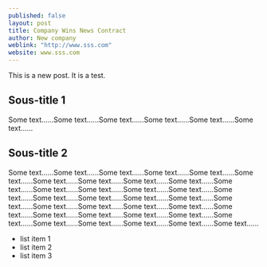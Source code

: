 ```yaml
---
published: false
layout: post
title: Company Wins News Contract
author: New company
weblink: "http://www.sss.com"
website: www.sss.com
---
```



This is a new post. It is a test.

## Sous-title 1
Some text......Some text......Some text......Some text......Some text......Some text......

## Sous-title 2

Some text......Some text......Some text......Some text......Some text......Some text......Some text......Some text......Some text......Some text......Some text......Some text......Some text......Some text......Some text......Some text......Some text......Some text......Some text......Some text......Some text......Some text......Some text......Some text......Some text......Some text......Some text......Some text......Some text......Some text......Some text......Some text......Some text......Some text......Some text......Some text......

- list item 1
- list item 2
- list item 3

